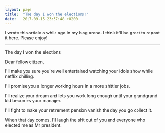 ```yaml
---
layout: page
title:  "The day I won the elections!"
date:   2017-09-15 23:57:48 +0200
---
```

I wrote this article a while ago in my blog arena. I think it'll be great to repost it here.
Please enjoy!

<hr>
The day I won the elections

Dear fellow citizen,

I'll make you sure you're well entertained watching your idols show while netflix chilling.

I'll promise you a longer working hours in a more shittier jobs.

I'll realize your dream and lets you work long enough until your grandgrand kid becomes your manager.

I'll fight to make your retirement pension vanish the day you go collect it.

When that day comes, I'll laugh the shit out of you and everyone who elected me as Mr president.

[Source from sboura.com]: https://www.sboura.com/the-day-i-won-the-elections/